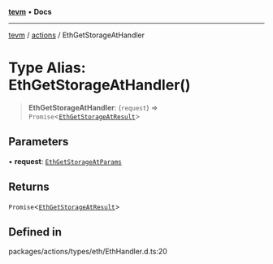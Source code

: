 [**tevm**](../../README.md) • **Docs**

***

[tevm](../../modules.md) / [actions](../README.md) / EthGetStorageAtHandler

# Type Alias: EthGetStorageAtHandler()

> **EthGetStorageAtHandler**: (`request`) => `Promise`\<[`EthGetStorageAtResult`](EthGetStorageAtResult.md)\>

## Parameters

• **request**: [`EthGetStorageAtParams`](EthGetStorageAtParams.md)

## Returns

`Promise`\<[`EthGetStorageAtResult`](EthGetStorageAtResult.md)\>

## Defined in

packages/actions/types/eth/EthHandler.d.ts:20
